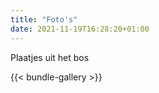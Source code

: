 ```yaml
---
title: "Foto's"
date: 2021-11-19T16:28:20+01:00
---
```


Plaatjes uit het bos
<!--more-->

{{< bundle-gallery >}}

